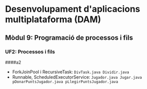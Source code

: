 # Desenvolupament d'aplicacions multiplataforma (DAM)
## Mòdul 9: Programació de processos i fils
### UF2: Processos i fils

####a2 
- ForkJoinPool i RecursiveTask: `DivTask.java Dividir.java`
- Runnable, ScheduledExecutorService: `Jugador.java Jugar.java pDonarPuntsJugador.java pLlegirPuntsJugador.java
`
